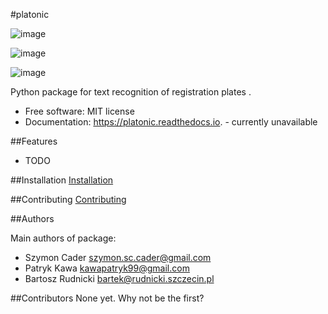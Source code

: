 #platonic

![image](https://img.shields.io/pypi/v/platonic.svg%0A%20%20%20%20%20:target:%20https://pypi.python.org/pypi/platonic)

![image](https://img.shields.io/travis/nekeal/platonic.svg%0A%20%20%20%20%20:target:%20https://travis-ci.com/nekeal/platonic)

![image](https://readthedocs.org/projects/platonic/badge/?version=latest%0A%20%20%20%20%20:target:%20https://platonic.readthedocs.io/en/latest/?badge=latest%0A%20%20%20%20%20:alt:%20Documentation%20Status)

Python package for text recognition of registration plates .

-   Free software: MIT license
-   Documentation: <https://platonic.readthedocs.io>. - currently unavailable

##Features

-   TODO

##Installation
[Installation](docs/installation.md)

##Contributing 
[Contributing](contributing.md)

##Authors

Main authors of package:
* Szymon Cader <szymon.sc.cader@gmail.com>
* Patryk Kawa <kawapatryk99@gmail.com>
* Bartosz Rudnicki <bartek@rudnicki.szczecin.pl>

##Contributors
None yet. Why not be the first?
